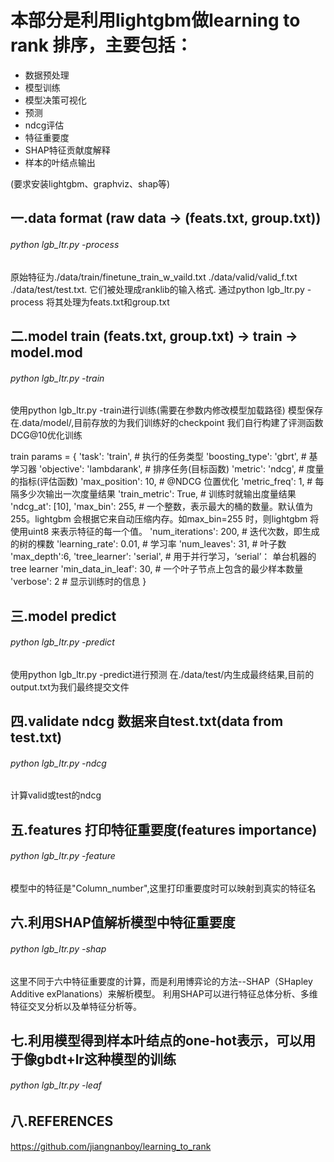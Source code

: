 
# 本部分是利用lightgbm做learning to rank 排序，主要包括：
- 数据预处理
- 模型训练
- 模型决策可视化
- 预测
- ndcg评估
- 特征重要度
- SHAP特征贡献度解释
- 样本的叶结点输出

(要求安装lightgbm、graphviz、shap等)

## 一.data format (raw data -> (feats.txt, group.txt))

###### python lgb_ltr.py -process
原始特征为./data/train/finetune_train_w_vaild.txt ./data/valid/valid_f.txt ./data/test/test.txt. 它们被处理成ranklib的输入格式.
通过python lgb_ltr.py -process 将其处理为feats.txt和group.txt


## 二.model train (feats.txt, group.txt) -> train -> model.mod

###### python lgb_ltr.py -train
使用python lgb_ltr.py -train进行训练(需要在参数内修改模型加载路径)
模型保存在.data/model/,目前存放的为我们训练好的checkpoint
我们自行构建了评测函数DCG@10优化训练

train params = {
            'task': 'train',  # 执行的任务类型
            'boosting_type': 'gbrt',  # 基学习器
            'objective': 'lambdarank',  # 排序任务(目标函数)
            'metric': 'ndcg',  # 度量的指标(评估函数)
            'max_position': 10,  # @NDCG 位置优化
            'metric_freq': 1,  # 每隔多少次输出一次度量结果
            'train_metric': True,  # 训练时就输出度量结果
            'ndcg_at': [10],
            'max_bin': 255,  # 一个整数，表示最大的桶的数量。默认值为 255。lightgbm 会根据它来自动压缩内存。如max_bin=255 时，则lightgbm 将使用uint8 来表示特征的每一个值。
            'num_iterations': 200,  # 迭代次数，即生成的树的棵数
            'learning_rate': 0.01,  # 学习率
            'num_leaves': 31,  # 叶子数
            'max_depth':6,
            'tree_learner': 'serial',  # 用于并行学习，‘serial’： 单台机器的tree learner
            'min_data_in_leaf': 30,  # 一个叶子节点上包含的最少样本数量
            'verbose': 2  # 显示训练时的信息
    }


## 三.model predict 
###### python lgb_ltr.py -predict
使用python lgb_ltr.py -predict进行预测
在./data/test/内生成最终结果,目前的output.txt为我们最终提交文件

## 四.validate ndcg 数据来自test.txt(data from test.txt)

###### python lgb_ltr.py -ndcg
计算valid或test的ndcg


## 五.features 打印特征重要度(features importance)

###### python lgb_ltr.py -feature

模型中的特征是"Column_number",这里打印重要度时可以映射到真实的特征名


## 六.利用SHAP值解析模型中特征重要度

###### python lgb_ltr.py -shap
这里不同于六中特征重要度的计算，而是利用博弈论的方法--SHAP（SHapley Additive exPlanations）来解析模型。
利用SHAP可以进行特征总体分析、多维特征交叉分析以及单特征分析等。


## 七.利用模型得到样本叶结点的one-hot表示，可以用于像gbdt+lr这种模型的训练

###### python lgb_ltr.py -leaf


## 八.REFERENCES

https://github.com/jiangnanboy/learning_to_rank

